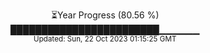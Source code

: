 <p align="center">
⏳Year Progress (80.56 %) <br>
████████████████████████▁▁▁▁▁▁ <br>
<sub>Updated: Sun, 22 Oct 2023 01:15:25 GMT</sub>
</p>

